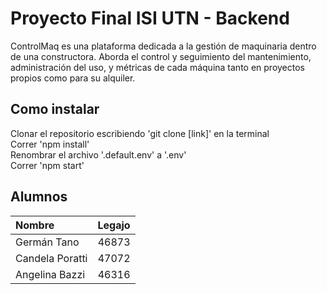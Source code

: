 # Proyecto Final ISI UTN  - Backend

ControlMaq es una plataforma dedicada a la gestión de maquinaria dentro de una constructora. Aborda el control y seguimiento del mantenimiento, administración del uso, y métricas de cada máquina tanto en proyectos propios como para su alquiler.

## Como instalar

Clonar el repositorio escribiendo 'git clone [link]' en la terminal  
Correr 'npm install'  
Renombrar el archivo '.default.env' a '.env'  
Correr 'npm start'

## Alumnos

Nombre | Legajo
:--- | ---: |
Germán Tano | 46873
Candela Poratti | 47072
Angelina Bazzi | 46316